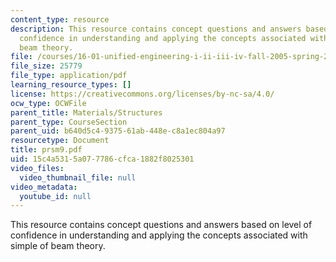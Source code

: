 ```yaml
---
content_type: resource
description: This resource contains concept questions and answers based on level of
  confidence in understanding and applying the concepts associated with simple of
  beam theory.
file: /courses/16-01-unified-engineering-i-ii-iii-iv-fall-2005-spring-2006/15c4a5315a077786cfca1882f8025301_prsm9.pdf
file_size: 25779
file_type: application/pdf
learning_resource_types: []
license: https://creativecommons.org/licenses/by-nc-sa/4.0/
ocw_type: OCWFile
parent_title: Materials/Structures
parent_type: CourseSection
parent_uid: b640d5c4-9375-61ab-448e-c8a1ec804a97
resourcetype: Document
title: prsm9.pdf
uid: 15c4a531-5a07-7786-cfca-1882f8025301
video_files:
  video_thumbnail_file: null
video_metadata:
  youtube_id: null
---
```

This resource contains concept questions and answers based on level of confidence in understanding and applying the concepts associated with simple of beam theory.
